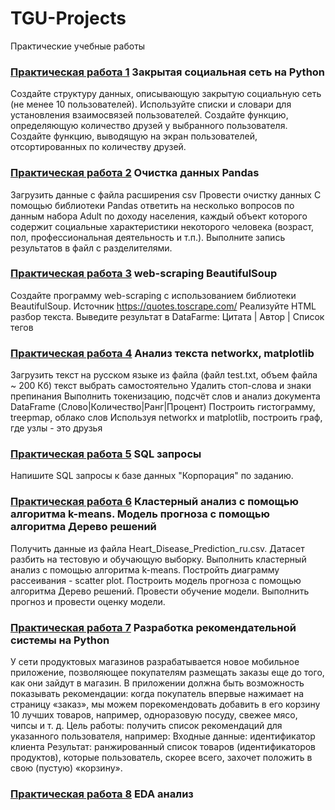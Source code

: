 # TGU-Projects
Практические учебные работы 

### <a href='https://github.com/KateFilippova/TGU-Projects/blob/main/%D0%9F%D1%80%D0%B0%D0%BA%D1%82%D0%B8%D1%87%D0%B5%D1%81%D0%BA%D0%B0%D1%8F%20%D1%80%D0%B0%D0%B1%D0%BE%D1%82%D0%B0%201/%D0%9F%D1%80%D0%B0%D0%BA%D1%82%D0%B8%D1%87%D0%B5%D1%81%D0%BA%D0%BE%D0%B5_%D0%B7%D0%B0%D0%B4%D0%B0%D0%BD%D0%B8%D0%B5_1_%D0%A4%D0%B8%D0%BB%D0%B8%D0%BF%D0%BF%D0%BE%D0%B2%D0%B0%D0%95%D0%92.ipynb'>Практическая работа 1</a> Закрытая социальная сеть на Python
Создайте структуру данных, описывающую закрытую социальную сеть (не менее 10 пользователей). Используйте списки и словари для установления взаимосвязей пользователей.
Создайте функцию, определяющую количество друзей у выбранного пользователя.
Создайте функцию, выводящую на экран пользователей, отсортированных по количеству друзей.

### <a href='https://github.com/KateFilippova/TGU-Projects/blob/main/%D0%9F%D1%80%D0%B0%D0%BA%D1%82%D0%B8%D1%87%D0%B5%D1%81%D0%BA%D0%B0%D1%8F%20%D1%80%D0%B0%D0%B1%D0%BE%D1%82%D0%B0%202/%D0%9F%D1%80%D0%B0%D0%BA%D1%82%D0%B8%D1%87%D0%B5%D1%81%D0%BA%D0%BE%D0%B5_%D0%B7%D0%B0%D0%BD%D1%8F%D1%82%D0%B8%D0%B5_2.ipynb'>Практическая работа 2</a> Очистка данных Pandas
Загрузить данные с файла расширения csv 
Провести очистку данных
С помощью библиотеки Pandas ответить на несколько вопросов по данным набора Adult по доходу населения, каждый объект которого содержит социальные характеристики некоторого человека (возраст, пол, профессиональная деятельность и т.п.).
Выполните запись результатов в файл с разделителями.

### <a href='https://github.com/KateFilippova/TGU-Projects/blob/main/%D0%9F%D1%80%D0%B0%D0%BA%D1%82%D0%B8%D1%87%D0%B5%D1%81%D0%BA%D0%B0%D1%8F%20%D1%80%D0%B0%D0%B1%D0%BE%D1%82%D0%B0%203/%D0%9F%D1%80%D0%B0%D0%BA%D1%82%D0%B8%D1%87%D0%B5%D1%81%D0%BA%D0%BE%D0%B5_%D0%B7%D0%B0%D0%B4%D0%B0%D0%BD%D0%B8%D0%B5_%E2%84%963.ipynb'>Практическая работа 3</a> web-scraping BeautifulSoup
Создайте программу web-scraping с использованием библиотеки BeautifulSoup. Источник https://quotes.toscrape.com/
Реализуйте HTML разбор текста.
Выведите результат в DataFarme: Цитата | Автор | Список тегов

### <a href='https://github.com/KateFilippova/TGU-Projects/blob/main/%D0%9F%D1%80%D0%B0%D0%BA%D1%82%D0%B8%D1%87%D0%B5%D1%81%D0%BA%D0%B0%D1%8F%20%D1%80%D0%B0%D0%B1%D0%BE%D1%82%D0%B0%204/%D0%9F%D1%80%D0%B0%D0%BA%D1%82%D0%B8%D1%87%D0%B5%D1%81%D0%BA%D0%B0%D1%8F_%D1%80%D0%B0%D0%B1%D0%BE%D1%82%D0%B0_%E2%84%96_4.ipynb'>Практическая работа 4</a> Анализ текста networkx, matplotlib
Загрузить текст на русском языке из файла (файл test.txt, объем файла ~ 200 Кб) текст выбрать самостоятельно
Удалить стоп-слова и знаки препинания
Выполнить токенизацию, подсчёт слов и анализ документа DataFrame (Слово|Количество|Ранг|Процент)
Построить гистограмму, treepmap, облако слов
Используя networkx и matplotlib, построить граф, где узлы - это друзья

### <a href='https://github.com/KateFilippova/TGU-Projects/edit/main/%D0%9F%D1%80%D0%B0%D0%BA%D1%82%D0%B8%D1%87%D0%B5%D1%81%D0%BA%D0%B0%D1%8F%20%D1%80%D0%B0%D0%B1%D0%BE%D1%82%D0%B0%205/%D0%9F%D1%80%D0%B0%D1%82%D0%B8%D1%87%D0%B5%D1%81%D0%BA%D0%B0%D1%8F_%D1%80%D0%B0%D0%B1%D0%BE%D1%82%D0%B0_5.sql'>Практическая работа 5</a> SQL запросы
Напишите SQL запросы к базе данных "Корпорация" по заданию.

### <a href='https://github.com/KateFilippova/TGU-Projects/blob/main/%D0%9F%D1%80%D0%B0%D0%BA%D1%82%D0%B8%D1%87%D0%B5%D1%81%D0%BA%D0%B0%D1%8F%20%D1%80%D0%B0%D0%B1%D0%BE%D1%82%D0%B0%206/%D0%9F%D1%80%D0%B0%D0%BA%D1%82%D0%B8%D1%87%D0%B5%D1%81%D0%BA%D0%BE%D0%B5%20%D0%B7%D0%B0%D0%B4%D0%B0%D0%BD%D0%B8%D0%B5%206_%D0%A4%D0%B8%D0%BB%D0%B8%D0%BF%D0%BF%D0%BE%D0%B2%D0%B0.ipynb'>Практическая работа 6</a> Кластерный анализ с помощью алгоритма k-means. Модель прогноза с помощью алгоритма Дерево решений
Получить данные из файла Heart_Disease_Prediction_ru.csv. Датасет разбить на тестовую и обучающую выборку.
Выполнить кластерный анализ с помощью алгоритма k-means.
Постройть диаграмму рассеивания - scatter plot.
Построить модель прогноза с помощью алгоритма Дерево решений. Провести обучение модели.
Выполнить прогноз и провести оценку модели.

### <a href='https://github.com/KateFilippova/TGU-Projects/blob/main/%D0%9F%D1%80%D0%B0%D0%BA%D1%82%D0%B8%D1%87%D0%B5%D1%81%D0%BA%D0%B0%D1%8F%20%D1%80%D0%B0%D0%B1%D0%BE%D1%82%D0%B0%207/%D0%9F%D1%80%D0%B0%D0%BA%D1%82%D0%B8%D1%87%D0%B5%D1%81%D0%BA%D0%B0%D1%8F_7.ipynb'>Практическая работа 7</a> Разработка рекомендательной системы на Python
У сети продуктовых магазинов разрабатывается новое мобильное приложение, позволяющее покупателям размещать заказы еще до того, как они зайдут в магазин.
В приложении должна быть возможность показывать рекомендации: когда покупатель впервые нажимает на страницу «заказ», мы можем порекомендовать добавить в его корзину 10 лучших товаров, например, одноразовую посуду, свежее мясо, чипсы и т. д.
Цель работы: получить список рекомендаций для указанного пользователя, например:
Входные данные: идентификатор клиента
Результат: ранжированный список товаров (идентификаторов продуктов), которые пользователь, скорее всего, захочет положить в свою (пустую) «корзину».

### <a href='https://github.com/KateFilippova/TGU-Projects/blob/main/%D0%9F%D1%80%D0%B0%D0%BA%D1%82%D0%B8%D1%87%D0%B5%D1%81%D0%BA%D0%B0%D1%8F%20%D1%80%D0%B0%D0%B1%D0%BE%D1%82%D0%B0%208/%D0%9F%D1%80%D0%B0%D0%BA%D1%82%D0%B8%D1%87%D0%B5%D1%81%D0%BA%D0%B0%D1%8F_8.ipynb'>Практическая работа 8</a> EDA анализ

